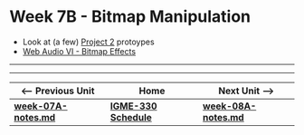 # Week 7B - Bitmap Manipulation

- Look at (a few) [Project 2](../projects/project-2.md) protoypes
- [Web Audio VI - Bitmap Effects](https://github.com/tonethar/IGME-330-Master/blob/master/notes/demo-web-audio-6.md)

<hr><hr>

| <-- Previous Unit | Home | Next Unit -->
| --- | --- | --- 
| [**week-07A-notes.md**](week-07A-notes.md)     |  [**IGME-330 Schedule**](../schedule.md) | [**week-08A-notes.md**](week-08A-notes.md)
